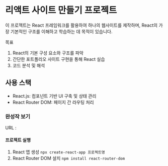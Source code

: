 # 리액트 사이트 만들기 프로젝트

이 프로젝트는 React 프레임워크를 활용하여 하나의 웹사이트를 제작하며, React의 가장 기본적인 구조를 이해하고 학습하는 데 목적이 있습니다.

목표
1. React의 기본 구성 요소와 구조를 파악
2. 간단한 포트폴리오 사이트 구현을 통해 React 실습
3. 코드 분석 및 해석

## 사용 스택
- React.js: 컴포넌트 기반 UI 구축 및 상태 관리
- React Router DOM: 페이지 간 라우팅 처리

### 완성작 보기 
URL : 

#### 프로젝트 실행
1. React 앱 생성 `npx create-react-app 프로젝트명`
2. React Router DOM 설치 `npm install react-router-dom`

